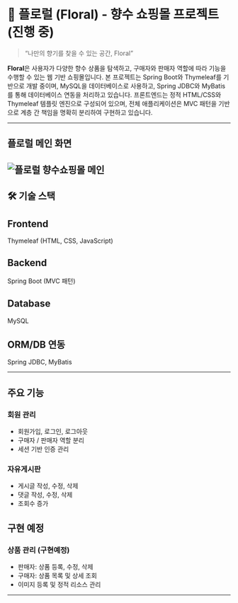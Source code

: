 # 🌸 플로럴 (Floral) - 향수 쇼핑몰 프로젝트 (진행 중)

> “나만의 향기를 찾을 수 있는 공간, Floral”

**Floral**은 사용자가 다양한 향수 상품을 탐색하고, 구매자와 판매자 역할에 따라 기능을 수행할 수 있는 웹 기반 쇼핑몰입니다. 
본 프로젝트는 Spring Boot와 Thymeleaf를 기반으로 개발 중이며, MySQL을 데이터베이스로 사용하고, Spring JDBC와 MyBatis를 통해 데이터베이스 연동을 처리하고 있습니다.
프론트엔드는 정적 HTML/CSS와 Thymeleaf 템플릿 엔진으로 구성되어 있으며, 전체 애플리케이션은 MVC 패턴을 기반으로 계층 간 책임을 명확히 분리하여 구현하고 있습니다.

---
## 플로럴 메인 화면
![플로럴 향수쇼핑몰 메인](https://github.com/user-attachments/assets/a35e1ad5-0c65-46ba-ba2d-743ceaa901c1)
---

## 🛠️ 기술 스택
## Frontend    
Thymeleaf (HTML, CSS, JavaScript)   
## Backend     
Spring Boot (MVC 패턴)               
## Database    
MySQL                               
## ORM/DB 연동  
Spring JDBC, MyBatis                

---

## 주요 기능

### 회원 관리
- 회원가입, 로그인, 로그아웃
- 구매자 / 판매자 역할 분리
- 세션 기반 인증 관리

### 자유게시판
- 게시글 작성, 수정, 삭제
- 댓글 작성, 수정, 삭제
- 조회수 증가

  
## 구현 예정

### 상품 관리 (구현예정)
- 판매자: 상품 등록, 수정, 삭제
- 구매자: 상품 목록 및 상세 조회
- 이미지 등록 및 정적 리소스 관리
  
---
